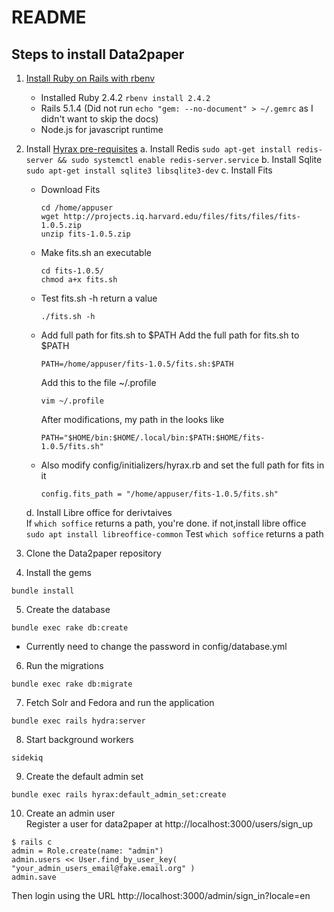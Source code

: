 # README

## Steps to install Data2paper

1. [Install Ruby on Rails with rbenv](https://www.digitalocean.com/community/tutorials/how-to-install-ruby-on-rails-with-rbenv-on-ubuntu-16-04)
   * Installed Ruby 2.4.2 ```rbenv install 2.4.2```
   * Rails 5.1.4 (Did not run ```echo "gem: --no-document" > ~/.gemrc``` as I didn't want to skip the docs)
   * Node.js for javascript runtime

2. Install [Hyrax pre-requisites](https://github.com/samvera/hyrax/#prerequisites)
   a. Install Redis ```sudo apt-get install redis-server && sudo systemctl enable redis-server.service```
   b. Install Sqlite ```sudo apt-get install sqlite3 libsqlite3-dev```
   c. Install Fits
      - Download Fits
        ```
        cd /home/appuser 
        wget http://projects.iq.harvard.edu/files/fits/files/fits-1.0.5.zip
        unzip fits-1.0.5.zip
        ```
      - Make fits.sh an executable 
        ```
        cd fits-1.0.5/
        chmod a+x fits.sh
        ```
      - Test fits.sh -h return a value 
        ```
        ./fits.sh -h
        ```
      - Add full path for fits.sh to $PATH
        Add the full path for fits.sh to $PATH
        ```
        PATH=/home/appuser/fits-1.0.5/fits.sh:$PATH
        ```
        Add this to the file ~/.profile
        ```
        vim ~/.profile
        ```
        After modifications, my path in the looks like
        ```
        PATH="$HOME/bin:$HOME/.local/bin:$PATH:$HOME/fits-1.0.5/fits.sh"
        ```
      - Also modify config/initializers/hyrax.rb and set the full path for fits in it
        ```
        config.fits_path = "/home/appuser/fits-1.0.5/fits.sh"
        ```
   d. Install Libre office for derivtaives    
        If ```which soffice``` returns a path, you're done. if not,install libre office    
        ```
        sudo apt install libreoffice-common
        ```
        Test ```which soffice``` returns a path

3. Clone the Data2paper repository

4. Install the gems 
```
bundle install
```

5. Create the database 
```
bundle exec rake db:create
```
* Currently need to change the password in config/database.yml


6. Run the migrations 
```
bundle exec rake db:migrate
```

7. Fetch Solr and Fedora and run the application 
```
bundle exec rails hydra:server
```

8. Start background workers
```
sidekiq
```

9. Create the default admin set
```
bundle exec rails hyrax:default_admin_set:create
```

10. Create an admin user    
Register a user for data2paper at http://localhost:3000/users/sign_up    
```
$ rails c
admin = Role.create(name: "admin")
admin.users << User.find_by_user_key( "your_admin_users_email@fake.email.org" )
admin.save
```
Then login using the URL http://localhost:3000/admin/sign_in?locale=en

